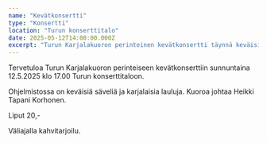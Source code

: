```yaml
---
name: "Kevätkonsertti"
type: "Konsertti"
location: "Turun konserttitalo"
date: 2025-05-12T14:00:00.000Z
excerpt: "Turun Karjalakuoron perinteinen kevätkonsertti täynnä keväisiä säveliä ja karjalaista tunnelmaa."
---
```


Tervetuloa Turun Karjalakuoron perinteiseen kevätkonserttiin sunnuntaina 12.5.2025 klo 17.00 Turun konserttitaloon.

Ohjelmistossa on keväisiä säveliä ja karjalaisia lauluja. Kuoroa johtaa Heikki Tapani Korhonen.

Liput 20,-

Väliajalla kahvitarjoilu. 